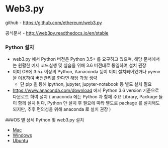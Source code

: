 # Web3.py

github - https://github.com/ethereum/web3.py

공식문서 - http://web3py.readthedocs.io/en/stable

### Python 설치

* web3.py 에서 Python 버전은 Python 3.5+ 를 요구하고 있으며, 해당 문서에서는 원활한 예제 코드실행 및 실습을 위해 3.6 버전대로 통일하여 설치 권장
* 이미 OS에 3.5+ 이상의 Python, Aanaconda 등이 이미 설치되어있거나 pyenv 을 이용하여 버전관리를 한다면 해당 과정 생략
  * 단 pip 을 통해 ipython, jupyter, jupyter-notebook 등 별도 설치 필요
* https://www.anaconda.com/download 에서 Python 3.6 version 기준으로 다운로드 하여 설치 ( anaconda 에는 Python 과 함께 주요 Library, Package 들이 함께 설치 된다, Python 만 설치 후 필요에 따라 별도로 package 를 설치해도 되지만, 추후 편의성을 위해 anaconda 로 설치 권장 )



###OS 별 상세 Python 및 web3.py  설치

* [Mac](mac.md)
* [Windows](windows.md)
* [Ubuntu](ubuntu.md)


